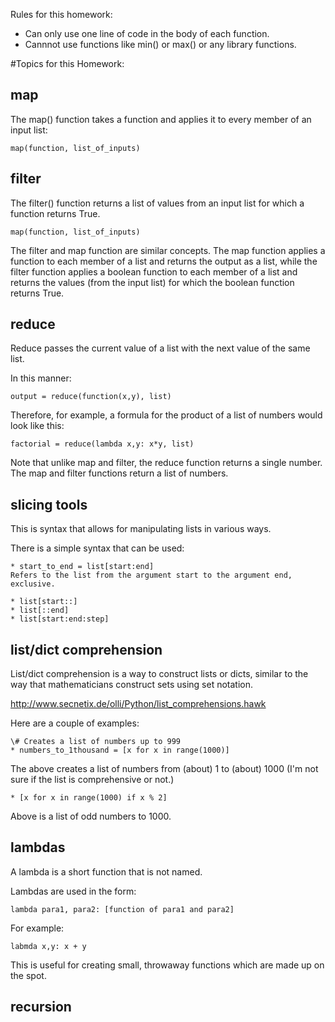 
Rules for this homework:

* Can only use one line of code in the body of each function.
* Cannnot use functions like min() or max() or any library functions.

#Topics for this Homework:

## map

The map() function takes a function and applies it to every member of an input
list:

    map(function, list_of_inputs)

## filter

The filter() function returns a list of values from an input list for which 
a function returns True.

    map(function, list_of_inputs)

The filter and map function are similar concepts. The map function applies a 
function to each member of a list and returns the output as a list, while the
filter function applies a boolean function to each member of a list and returns
the values (from the input list) for which the boolean function returns True.

## reduce

Reduce passes the current value of a list with the next value of the same list.

In this manner:

    output = reduce(function(x,y), list)

Therefore, for example, a formula for the product of a list of numbers would 
look like this:

    factorial = reduce(lambda x,y: x*y, list)

Note that unlike map and filter, the reduce function returns a single number.
The map and filter functions return a list of numbers.

## slicing tools

This is syntax that allows for manipulating lists in various ways.

There is a simple syntax that can be used:

    * start_to_end = list[start:end]
    Refers to the list from the argument start to the argument end, exclusive.

    * list[start::]
    * list[::end]
    * list[start:end:step]

## list/dict comprehension

List/dict comprehension is a way to construct lists or dicts, similar to the
way that mathematicians construct sets using set notation.

http://www.secnetix.de/olli/Python/list_comprehensions.hawk

Here are a couple of examples:

    \# Creates a list of numbers up to 999
    * numbers_to_1thousand = [x for x in range(1000)]

The above creates a list of numbers from (about) 1 to (about) 1000 (I'm not
sure if the list is comprehensive or not.)

    * [x for x in range(1000) if x % 2]

Above is a list of odd numbers to 1000. 


## lambdas

A lambda is a short function that is not named. 

Lambdas are used in the form:

    lambda para1, para2: [function of para1 and para2]

For example: 

    labmda x,y: x + y


This is useful for creating small, throwaway functions which are made up on
the spot.

## recursion

